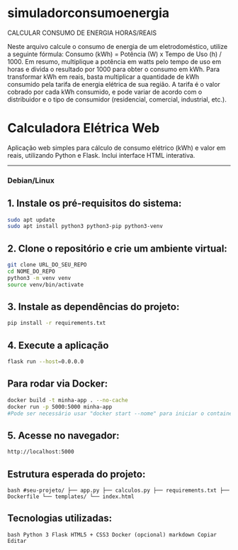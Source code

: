 # simuladorconsumoenergia
CALCULAR CONSUMO DE ENERGIA HORAS/REAIS

Neste arquivo calcule o consumo de energia de um eletrodoméstico, utilize a seguinte fórmula: Consumo (kWh) = Potência (W) x Tempo de Uso (h) / 1000. Em resumo, multiplique a potência em watts pelo tempo de uso em horas e divida o resultado por 1000 para obter o consumo em kWh. Para transformar kWh em reais, basta multiplicar a quantidade de kWh consumido pela tarifa de energia elétrica de sua região. A tarifa é o valor cobrado por cada kWh consumido, e pode variar de acordo com o distribuidor e o tipo de consumidor (residencial, comercial, industrial, etc.).


# Calculadora Elétrica Web

Aplicação web simples para cálculo de consumo elétrico (kWh) e valor em reais, utilizando Python e Flask. Inclui interface HTML interativa.

---

### Debian/Linux

## 1. Instale os pré-requisitos do sistema:

```bash
sudo apt update
sudo apt install python3 python3-pip python3-venv
```
## 2. Clone o repositório e crie um ambiente virtual:
```bash
git clone URL_DO_SEU_REPO
cd NOME_DO_REPO
python3 -m venv venv
source venv/bin/activate
```
## 3. Instale as dependências do projeto:
```bash
pip install -r requirements.txt
```
## 4. Execute a aplicação
```bash
flask run --host=0.0.0.0
```
## Para rodar via Docker:
```bash
docker build -t minha-app . --no-cache
docker run -p 5000:5000 minha-app
#Pode ser necessário usar "docker start --nome" para iniciar o container.
```
## 5. Acesse no navegador:
```bash
http://localhost:5000
```
## Estrutura esperada do projeto:
`bash
#seu-projeto/
├── app.py
├── calculos.py
├── requirements.txt
├── Dockerfile
└── templates/
   └── index.html
`
## Tecnologias utilizadas:
``bash
Python 3
Flask
HTML5 + CSS3
Docker (opcional)
markdown
Copiar
Editar
``
